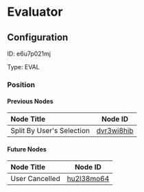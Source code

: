# Evaluator
## Configuration
ID:  e6u7p021mj

Type: EVAL 








### Position

#### Previous Nodes
| Node Title | Node ID |
| :------------- | ------------ |
| Split By User&#39;s Selection | [dvr3wi8hib](./dvr3wi8hib.md) | 
 
 #### Future Nodes
| Node Title | Node ID |
| :------------- | ------------ |
| User Cancelled |[hu2l38mo64](./hu2l38mo64.md) | 